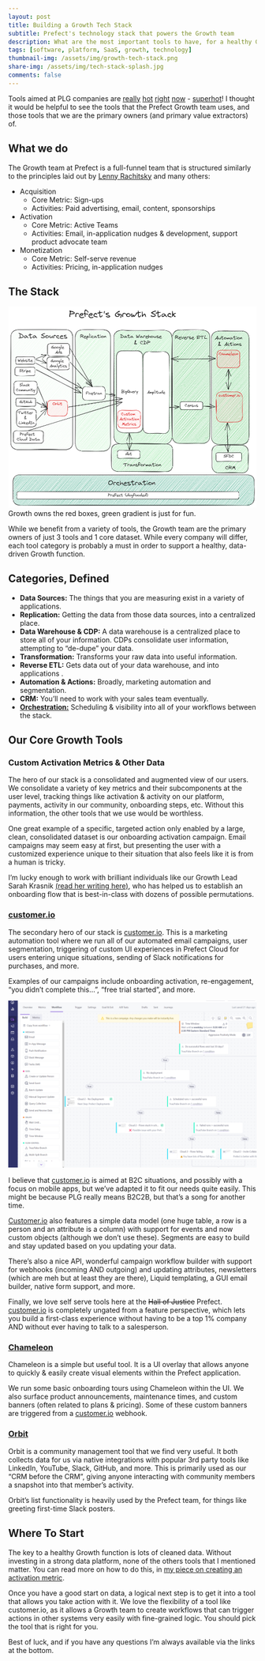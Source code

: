 ```yaml
---
layout: post
title: Building a Growth Tech Stack
subtitle: Prefect's technology stack that powers the Growth team
description: What are the most important tools to have, for a healthy Growth function?
tags: [software, platform, SaaS, growth, technology]
thumbnail-img: /assets/img/growth-tech-stack.png
share-img: /assets/img/tech-stack-splash.jpg
comments: false
---
```

Tools aimed at PLG companies are [really](https://www.getcorrelated.com/) [hot](https://www.pocus.com/) [right](https://www.paceapp.com/) [now](https://www.calixa.io/) - [superhot](https://superhotgame.com/)! I thought it would be helpful to see the tools that the Prefect Growth team uses, and those tools that we are the primary owners (and primary value extractors) of.

## What we do

The Growth team at Prefect is a full-funnel team that is structured similarly to the principles laid out by [Lenny Rachitsky](https://www.lennysnewsletter.com/) and many others:

- Acquisition
    - Core Metric: Sign-ups
    - Activities: Paid advertising, email, content, sponsorships
- Activation
    - Core Metric: Active Teams
    - Activities: Email, in-application nudges & development, support product advocate team
- Monetization
    - Core Metric: Self-serve revenue
    - Activities: Pricing, in-application nudges

## The Stack

![Prefect's Growth Tech Stack](/assets/img/growth-tech-stack.png)
Growth owns the red boxes, green gradient is just for fun.

While we benefit from a variety of tools, the Growth team are the primary owners of just 3 tools and 1 core dataset. While every company will differ, each tool category is probably a must in order to support a healthy, data-driven Growth function.

## Categories, Defined

- **Data Sources:** The things that you are measuring exist in a variety of applications.
- **Replication:** Getting the data from those data sources, into a centralized place.
- **Data Warehouse & CDP:** A data warehouse is a centralized place to store all of your information. CDPs consolidate user information, attempting to “de-dupe” your data.
- **Transformation:** Transforms your raw data into useful information.
- **Reverse ETL:** Gets data out of your data warehouse, and into applications .
- **Automation & Actions:** Broadly, marketing automation and segmentation.
- **CRM:** You’ll need to work with your sales team eventually.
- **[Orchestration:](https://www.prefect.io/)** Scheduling & visibility into all of your workflows between the stack.

## Our Core Growth Tools

### Custom Activation Metrics & Other Data

The hero of our stack is a consolidated and augmented view of our users. We consolidate a variety of key metrics and their subcomponents at the user level, tracking things like activation & activity on our platform, payments, activity in our community, onboarding steps, etc. Without this information, the other tools that we use would be worthless.

One great example of a specific, targeted action only enabled by a large, clean, consolidated dataset is our onboarding activation campaign. Email campaigns may seem easy at first, but presenting the user with a customized experience unique to their situation that also feels like it is from a human is tricky.

I’m lucky enough to work with brilliant individuals like our Growth Lead Sarah Krasnik [(read her writing here)](https://substack.com/@sarahkrasnik), who has helped us to establish an onboarding flow that is best-in-class with dozens of possible permutations.

### [customer.io](https://customer.io/)

The secondary hero of our stack is [customer.io](http://customer.io). This is a marketing automation tool where we run all of our automated email campaigns, user segmentation, triggering of custom UI experiences in Prefect Cloud for users entering unique situations, sending of Slack notifications for purchases, and more.

Examples of our campaigns include onboarding activation, re-engagement, “you didn’t complete this…”, “free trial started”, and more.

![Prefect's Growth Tech Stack](/assets/img/onboarding-workflow.png)

I believe that [customer.io](http://customer.io) is aimed at B2C situations, and possibly with a focus on mobile apps, but we’ve adapted it to fit our needs quite easily. This might be because PLG really means B2C2B, but that’s a song for another time.

[Customer.io](http://Customer.io) also features a simple data model (one huge table, a row is a person and an attribute is a column) with support for events and now custom objects (although we don’t use these). Segments are easy to build and stay updated based on you updating your data.

There’s also a nice API, wonderful campaign workflow builder with support for webhooks (incoming AND outgoing) and updating attributes, newsletters (which are meh but at least they are there), Liquid templating, a GUI email builder, native form support, and more.

Finally, we love self serve tools here at the ~~Hall of Justice~~ Prefect. [customer.io](http://customer.io) is completely ungated from a feature perspective, which lets you build a first-class experience without having to be a top 1% company AND without ever having to talk to a salesperson.

### [Chameleon](https://www.chameleon.io/)

Chameleon is a simple but useful tool. It is a UI overlay that allows anyone to quickly & easily create visual elements within the Prefect application.

We run some basic onboarding tours using Chameleon within the UI. We also surface product announcements, maintenance times, and custom banners (often related to plans & pricing). Some of these custom banners are triggered from a [customer.io](http://customer.io) webhook.

### [Orbit](https://orbit.love/)

Orbit is a community management tool that we find very useful. It both collects data for us via native integrations with popular 3rd party tools like LinkedIn, YouTube, Slack, GitHub, and more. This is primarily used as our “CRM before the CRM”, giving anyone interacting with community members a snapshot into that member’s activity.

Orbit’s list functionality is heavily used by the Prefect team, for things like greeting first-time Slack posters.

## Where To Start

The key to a healthy Growth function is lots of cleaned data. Without investing in a strong data platform, none of the others tools that I mentioned matter. You can read more on how to do this, in [my piece on creating an activation metric](https://chrisreuter.me/2023-03-14-activation-metric/).

Once you have a good start on data, a logical next step is to get it into a tool that allows you take action with it. We love the flexibility of a tool like customer.io, as it allows a Growth team to create workflows that can trigger actions in other systems very easily with fine-grained logic. You should pick the tool that is right for you.

Best of luck, and if you have any questions I’m always available via the links at the bottom.

